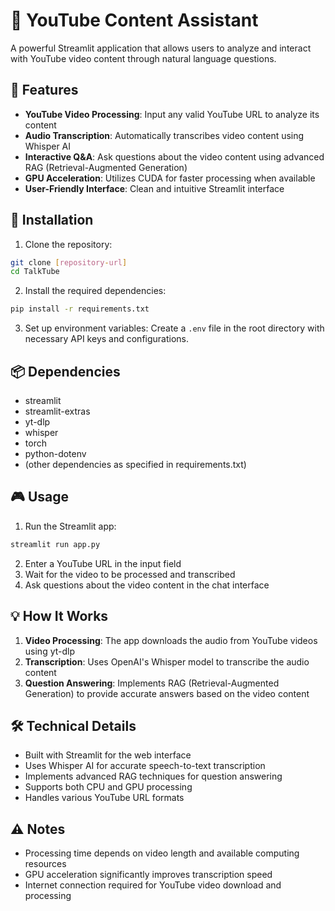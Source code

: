 # 🎥 YouTube Content Assistant

A powerful Streamlit application that allows users to analyze and interact with YouTube video content through natural language questions.

## 🌟 Features

- **YouTube Video Processing**: Input any valid YouTube URL to analyze its content
- **Audio Transcription**: Automatically transcribes video content using Whisper AI
- **Interactive Q&A**: Ask questions about the video content using advanced RAG (Retrieval-Augmented Generation)
- **GPU Acceleration**: Utilizes CUDA for faster processing when available
- **User-Friendly Interface**: Clean and intuitive Streamlit interface

## 🚀 Installation

1. Clone the repository:
```bash
git clone [repository-url]
cd TalkTube
```

2. Install the required dependencies:
```bash
pip install -r requirements.txt
```

3. Set up environment variables:
Create a `.env` file in the root directory with necessary API keys and configurations.

## 📦 Dependencies

- streamlit
- streamlit-extras
- yt-dlp
- whisper
- torch
- python-dotenv
- (other dependencies as specified in requirements.txt)

## 🎮 Usage

1. Run the Streamlit app:
```bash
streamlit run app.py
```

2. Enter a YouTube URL in the input field
3. Wait for the video to be processed and transcribed
4. Ask questions about the video content in the chat interface

## 💡 How It Works

1. **Video Processing**: The app downloads the audio from YouTube videos using yt-dlp
2. **Transcription**: Uses OpenAI's Whisper model to transcribe the audio content
3. **Question Answering**: Implements RAG (Retrieval-Augmented Generation) to provide accurate answers based on the video content

## 🛠️ Technical Details

- Built with Streamlit for the web interface
- Uses Whisper AI for accurate speech-to-text transcription
- Implements advanced RAG techniques for question answering
- Supports both CPU and GPU processing
- Handles various YouTube URL formats

## ⚠️ Notes

- Processing time depends on video length and available computing resources
- GPU acceleration significantly improves transcription speed
- Internet connection required for YouTube video download and processing
